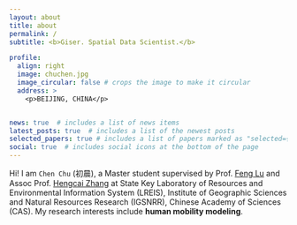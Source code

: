```yaml
---
layout: about
title: about
permalink: /
subtitle: <b>Giser. Spatial Data Scientist.</b>

profile:
  align: right
  image: chuchen.jpg
  image_circular: false # crops the image to make it circular
  address: >
    <p>BEIJING, CHINA</p>


news: true  # includes a list of news items
latest_posts: true  # includes a list of the newest posts
selected_papers: true # includes a list of papers marked as "selected={true}"
social: true  # includes social icons at the bottom of the page
---
```


Hi! I am `Chen Chu` (初晨), a Master student supervised by Prof. [Feng Lu](http://english.igsnrr.cas.cn/people/scientists/index_19010.html?json=http://www.igsnrr.cas.cn/sourcedb_igsnrr_cas/yw/scientists/En_sklreis/202012/t20201211_5815405.json) and Assoc Prof. [Hengcai Zhang](https://scholar.google.com/citations?user=ys6nhTMAAAAJ&hl=zh-CN&oi=ao) at State Key Laboratory of Resources and Environmental Information System (LREIS), Institute of Geographic Sciences and Natural Resources Research (IGSNRR), Chinese Academy of Sciences (CAS). My research interests include **human mobility modeling**.


